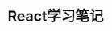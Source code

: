 ---
title: React学习笔记
date:
updated:
type:
comments:
description:
keywords:
top_img:
mathjax:
katex:
aside:
aplayer:
highlight_shrink:
---